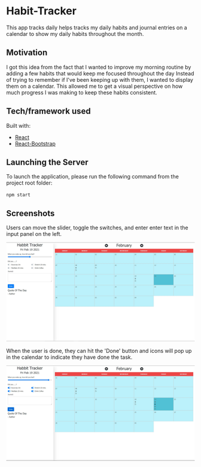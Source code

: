 # Habit-Tracker 

This app tracks daily helps tracks my daily habits and journal entries on a calendar to show my daily habits throughout the month. 

## Motivation

I got this idea from the fact that I wanted to improve my morning routine by adding a few habits that would keep me focused throughout the day Instead of trying to remember if I've been keeping up with them, I wanted to display them on a calendar. This allowed me to get a visual perspective on how much progress I was making to keep these habits consistent. 



## Tech/framework used

Built with:
* [React](https://github.com/facebook/react)
* [React-Bootstrap](https://github.com/react-bootstrap/react-bootstrap)


## Launching the Server
To launch the application, please run the following command from the project root folder:

``
npm start
``

## Screenshots 

Users can move the slider, toggle the switches, and enter enter text in the input panel on the left.

![](/public/img/HT1.JPG)


When the user is done, they can hit the 'Done' button and icons will pop up in the calendar to indicate they have done the task.

![](/public/img/HT2.JPG)


